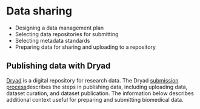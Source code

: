 # Data sharing

- Designing a data management plan
- Selecting data repositories for submitting
- Selecting metadata standards
- Preparing data for sharing and uploading to a repository

## Publishing data with Dryad

[Dryad](https://datadryad.org/stash) is a digital repository for research data.
The Dryad [submission process](https://datadryad.org/stash/submission_process)describes the steps in publishing data,
including uploading data, dataset curation, and dataset publication.
The information below describes additional context useful for preparing and submitting biomedical data.
